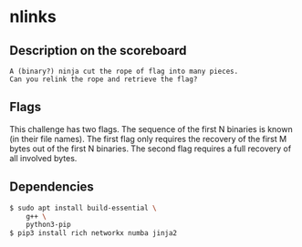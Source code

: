 # nlinks 

## Description on the scoreboard

```
A (binary?) ninja cut the rope of flag into many pieces.
Can you relink the rope and retrieve the flag?
```

## Flags

This challenge has two flags.
The sequence of the first N binaries is known (in their file names).
The first flag only requires the recovery of the first M bytes out of the first N binaries.
The second flag requires a full recovery of all involved bytes.

## Dependencies

```bash
$ sudo apt install build-essential \
    g++ \
    python3-pip
$ pip3 install rich networkx numba jinja2
```
